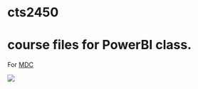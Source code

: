 # cts2450
# **course files for PowerBI class.**

For [MDC](http://mdc.edu "MDC") 

![](https://upload.wikimedia.org/wikipedia/commons/thumb/5/53/Miami_Dade_College_logo.svg/200px-Miami_Dade_College_logo.svg.png)
